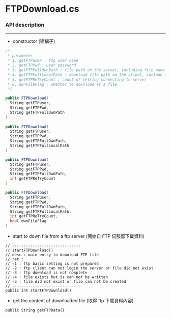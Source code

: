 # FTPDownload.cs

<script type="text/javascript" src="../js/general.js"></script>

### API description
---

* constructor (建構子)

```csharp
/*
 * parameter
 * 1. getFTPuser : ftp user name
 * 2. getFTPPwd : user password
 * 3. getFTPFullDwnPath : file path on the server, including file name and sub file name
 * 4. getFTPFullLocalPath : download file path on the client, include file name and sub file name
 * 5. getFTPReTryCount : count of retring connecting to server 
 * 6. dwnFileFlag : whether to download as a file
 */

public FTPDownload(
  String getFTPuser, 
  String getFTPPwd, 
  String getFTPFullDwnPath
)
 
public FTPDownload(
  String getFTPuser, 
  String getFTPPwd, 
  String getFTPFullDwnPath, 
  String getFTPFullLocalPath
)

public FTPDownload(
  String getFTPuser, 
  String getFTPPwd, 
  String getFTPFullDwnPath, 
  int getFTPReTryCount
)

public FTPDownload(
  String getFTPuser, 
  String getFTPPwd, 
  String getFTPFullDwnPath, 
  String getFTPFullLocalPath, 
  int getFTPReTryCount, 
  bool dwnFileFlag
)
```

* start to down file from a ftp server (開始自 FTP 伺服器下載資料)

```
// ------------------------------
// startFTPDownload()
// desc : main entry to download FTP file
// ret :
// -1 : ftp basic setting is not prepared
// -2 : ftp client can not login the server or file did not exist
// -3 : ftp download is not complete
// -4 : file exists but is can not be written
// -5 : file did not exist or file can not be created
// ------------------------------
public int startFTPDownload()
```

* get the content of downloaded file (取得 ftp 下載資料內容)

```
public String getFTPData()
```



